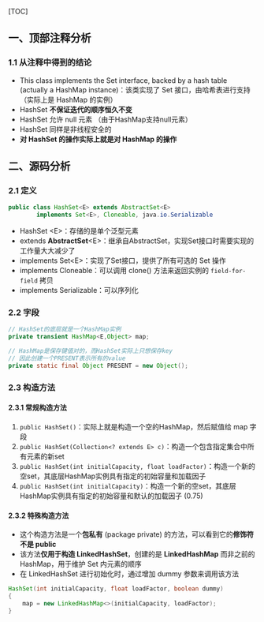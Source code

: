 [TOC]

## 一、顶部注释分析

### 1.1 从注释中得到的结论

+ This class implements the Set interface, backed by a hash table (actually a HashMap instance)：该类实现了 Set 接口，由哈希表进行支持（实际上是 HashMap 的实例）
+ HashSet **不保证迭代的顺序恒久不变**
+ HashSet 允许 null 元素 （由于HashMap支持null元素）
+ HashSet 同样是非线程安全的
+ **对 HashSet 的操作实际上就是对 HashMap 的操作**



## 二、源码分析

### 2.1 定义

```java
public class HashSet<E> extends AbstractSet<E> 
		implements Set<E>, Cloneable, java.io.Serializable
```

+ HashSet \<E\>：存储的是单个泛型元素
+ extends **AbstractSet**\<E\>：继承自AbstractSet，实现Set接口时需要实现的工作量大大减少了
+ implements Set\<E\>：实现了Set接口，提供了所有可选的 Set 操作
+ implements Cloneable：可以调用 clone() 方法来返回实例的 `field-for-field` 拷贝
+ implements Serializable：可以序列化



### 2.2 字段

```java
// HashSet的底层就是一个HashMap实例
private transient HashMap<E,Object> map;

// HashMap是保存键值对的，而HashSet实际上只想保存key
// 因此创建一个PRESENT表示所有的value
private static final Object PRESENT = new Object();
```



### 2.3 构造方法

#### 2.3.1 常规构造方法

1. `public HashSet()`：实际上就是构造一个空的HashMap，然后赋值给 map 字段
2. `public HashSet(Collection<? extends E> c)`：构造一个包含指定集合中所有元素的新set
3. `public HashSet(int initialCapacity, float loadFactor)`：构造一个新的空set，其底层HashMap实例具有指定的初始容量和加载因子
4. `public HashSet(int initialCapacity)`：构造一个新的空set，其底层HashMap实例具有指定的初始容量和默认的加载因子 (0.75)



#### 2.3.2 特殊构造方法

+ 这个构造方法是一个**包私有** (package private) 的方法，可以看到它的**修饰符不是 public**
+ 该方法**仅用于构造 LinkedHashSet**，创建的是 **LinkedHashMap** 而非之前的 HashMap，用于维护 Set 内元素的顺序
+ 在 LinkedHashSet 进行初始化时，通过增加 dummy  参数来调用该方法
```java
HashSet(int initialCapacity, float loadFactor, boolean dummy) 
{
	map = new LinkedHashMap<>(initialCapacity, loadFactor);
}
```












